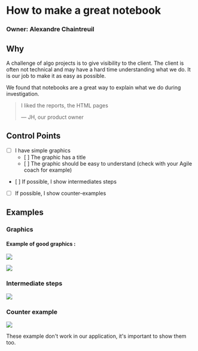 # How to make a great notebook

### Owner: Alexandre Chaintreuil

## Why

A challenge of algo projects is to give visibility to the client. The client is often not technical and may have a hard time understanding what we do. It is our job to make it as easy as possible.

We found that notebooks are a great way to explain what we do during investigation.

> I liked the reports, the HTML pages
>
> — JH, our product owner

## Control Points

- [ ] I have simple graphics
  - [ ] The graphic has a title
  - [ ] The graphic should be easy to understand (check with your Agile coach for example)
- [ ] If possible, I show intermediates steps
- [ ] If possible, I show counter-examples


## Examples

### Graphics

#### Example of good graphics :

![](https://i.imgur.com/ailmdCD.png)

![](https://i.imgur.com/IkMoWyX.png)

### Intermediate steps

![](https://i.imgur.com/K1CmJVL.png)

### Counter example

![](https://i.imgur.com/LDNP7Oz.png)

These example don't work in our application, it's important to show them too.
